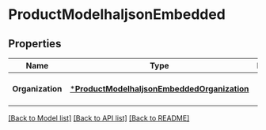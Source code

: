 # ProductModelhaljsonEmbedded

## Properties
Name | Type | Description | Notes
------------ | ------------- | ------------- | -------------
**Organization** | [***ProductModelhaljsonEmbeddedOrganization**](ProductModelhaljson__embedded_organization.md) |  | [optional] [default to null]

[[Back to Model list]](../README.md#documentation-for-models) [[Back to API list]](../README.md#documentation-for-api-endpoints) [[Back to README]](../README.md)


